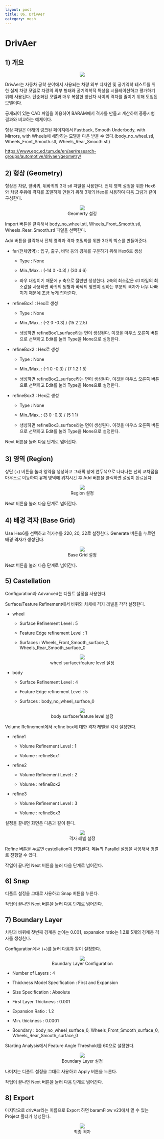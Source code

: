 ```yaml
---
layout: post
title: 06. DrivAer
category: mesh
---
```


# DrivAer

## 1) 개요 

<p style="text-align: center">
    <img src="https://github.com/nextfoam/baram-pages/raw/main/screenshots/mesh/drivAer/main.png"><br>
</p>

DrivAer는 자동차 공학 분야에서 사용되는 차량 외부 디자인 및 공기역학 테스트를 위한 실제 차량 모델로 차량의 외부 형태와 공기역학적 특성을 시뮬레이션하고 평가하기 위해 사용된다. 단순화된 모델과 매우 복잡한 양산차 사이의 격차를 줄이기 위해 도입된 모델이다. 

공개되어 있는 CAD 파일을 이용하여 BARAM에서 격자를 만들고 계산하여 풍동시험 결과와 비교하는 예제이다.

형상 파일은 아래의 링크된 페이지에서 Fastback, Smooth Underbody, with Mirrors, with Wheels에 해당하는 모델을 다운 받을 수 있다.(body_no_wheel.stl, Wheels_Front_Smooth.stl, Wheels_Rear_Smooth.stl)

https://www.epc.ed.tum.de/en/aer/research-groups/automotive/drivaer/geometry/


## 2) 형상 (Geometry)

형상은 차량, 앞바퀴, 뒤바퀴의 3개 stl 파일을 사용한다. 전체 영역 설정을 위한 Hex6와 차량 주위에 격자를 조밀하게 만들기 위해 3개의 Hex를 사용하여 다음 그림과 같이 구성한다. 

<p style="text-align: center">
    <img src="https://github.com/nextfoam/baram-pages/raw/main/screenshots/mesh/drivAer/geom.png"><br> Geomerty 설정
</p>

Import 버튼을 클릭해서 body_no_wheel.stl, Wheels_Front_Smooth.stl, Wheels_Rear_Smooth.stl 파일을 선택한다.

Add 버튼을 클릭해서 전체 영역과 격자 조밀화를 위한 3개의 박스를 만들어준다. 

* far(전체영역) : 입구, 출구, 바닥 등의 경계를 구분하기 위해 Hex6로 생성

  + Type : None
  
  + Min./Max. : (-14 0 -0.3) / (30 4 6) 
  
  + 좌우 대칭이기 때문에 y 축으로 절반만 생성한다. z축의 최소값은 stl 파일의 최소값을 사용하면 바퀴의 원형과 바닥의 평면이 접하는 부분의 격자가 너무 나빠지기 때문에 조금 높게 잡아준다.

* refineBox1 : Hex로 생성

  + Type : None
  
  + Min./Max. : (-2 0 -0.3) / (15 2 2.5)
  
  + 생성하면 refineBox1_surface라는 면이 생성된다. 이것을 마우스 오른쪽 버튼으로 선택하고 Edit를 눌러 Type을 None으로 설정한다.
  
* refineBox2 : Hex로 생성

  + Type : None
  
  + Min./Max. : (-1 0 -0.3) / (7 1.2 1.5)

  + 생성하면 refineBox2_surface라는 면이 생성된다. 이것을 마우스 오른쪽 버튼으로 선택하고 Edit를 눌러 Type을 None으로 설정한다.
    
* refineBox3 : Hex로 생성

  + Type : None
  
  + Min./Max. : (3 0 -0.3) / (5 1 1)
  
  + 생성하면 refineBox3_surface라는 면이 생성된다. 이것을 마우스 오른쪽 버튼으로 선택하고 Edit를 눌러 Type을 None으로 설정한다.
  
Next 버튼을 눌러 다음 단계로 넘어간다.

## 3) 영역 (Region)

상단 (+) 버튼을 눌러 영역을 생성하고 그래픽 창에 연두색으로 나타나는 선의 교차점을 마우스로 이동하여 유체 영역에 위치시킨 후 Add 버튼을 클릭하면 설정이 완료된다.

<p style="text-align: center">
    <img src="https://github.com/nextfoam/baram-pages/raw/main/screenshots/mesh/drivAer/region.png"><br> Region 설정
</p>

Next 버튼을 눌러 다음 단계로 넘어간다.

## 4) 배경 격자 (Base Grid)

Use Hex6를 선택하고 격자수를 220, 20, 32로 설정한다. Generate 버튼을 누르면 배경 격자가 생성된다.

<p style="text-align: center">
    <img src="https://github.com/nextfoam/baram-pages/raw/main/screenshots/mesh/drivAer/baseGrid.png"><br> Base Grid 설정
</p>

Next 버튼을 눌러 다음 단계로 넘어간다.

## 5) Castellation

Configuration과 Advanced는 디폴트 설정을 사용한다.

Surface/Feature Refinement에서 바퀴와 차체에 격자 레벨을 각각 설정한다.

* wheel

  + Surface Refinement Level : 5
  
  + Feature Edge refinement Level : 1
  
  + Surfaces : Wheels_Front_Smooth_surface_0, Wheels_Rear_Smooth_surface_0

<p style="text-align: center">
     <img src="https://github.com/nextfoam/baram-pages/raw/main/screenshots/mesh/drivAer/refineWheel.png"><br> wheel surface/feature level 설정
</p>
  
* body

  + Surface Refinement Level : 4
  
  + Feature Edge refinement Level : 5
  
  + Surfaces : body_no_wheel_surface_0

<p style="text-align: center">
     <img src="https://github.com/nextfoam/baram-pages/raw/main/screenshots/mesh/drivAer/refineBody.png"><br> body surface/feature level 설정
</p>

Volume Refinement에서 refine box에 대한 격자 레벨을 각각 설정한다.

* refine1

  + Volume Refinement Level : 1
  
  + Volume : refineBox1
  
* refine2

  + Volume Refinement Level : 2
  
  + Volume : refineBox2
  
* refine3

  + Volume Refinement Level : 3
  
  + Volume : refineBox3

설정을 끝내면 화면은 다음과 같이 된다.

<p style="text-align: center">
     <img src="https://github.com/nextfoam/baram-pages/raw/main/screenshots/mesh/drivAer/castell.png"><br> 격자 레벨 설정
</p>

Refine 버튼을 누르면 castellation이 진행된다. 메뉴의 Parallel 설정을 사용해서 병렬로 진행할 수 있다.

작업이 끝나면 Next 버튼을 눌러 다음 단계로 넘어간다.

## 6) Snap

디폴트 설정을 그대로 사용하고 Snap 버튼을 누른다.

작업이 끝나면 Next 버튼을 눌러 다음 단계로 넘어간다.

## 7) Boundary Layer

차량과 바퀴에 첫번째 경계층 높이는 0.001, expansion ratio는 1.2로 5개의 경계층 격자를 생성한다.

Configuration에서 (+)를 눌러 다음과 같이 설정한다.

<p style="text-align: center">
     <img src="https://github.com/nextfoam/baram-pages/raw/main/screenshots/mesh/drivAer/blayer.png"><br> Boundary Layer Configuration
</p>

* Number of Layers : 4

* Thickness Model Specification : First and Expansion

* Size Specification : Absolute

* First Layer Thickness : 0.001

* Expansion Ratio : 1.2

* Min. thickness : 0.0001

* Boundary : body_no_wheel_surface_0, Wheels_Front_Smooth_surface_0, Wheels_Rear_Smooth_surface_0

Starting Analysis에서 Feature Angle Threshold를 60으로 설정한다. 

<p style="text-align: center">
     <img src="https://github.com/nextfoam/baram-pages/raw/main/screenshots/mesh/drivAer/boundary.png"><br> Boundary Layer 설정
</p>

나머지는 디폴트 설정을 그대로 사용하고 Apply 버튼을 누른다.

작업이 끝나면 Next 버튼을 눌러 다음 단계로 넘어간다.

## 8) Export

마지막으로 drivAer라는 이름으로 Export 하면 baramFlow v23에서 열 수 있는 Project 폴더가 생성된다.

<p style="text-align: center">
     <img src="https://github.com/nextfoam/baram-pages/raw/main/screenshots/mesh/drivAer/finalMesh.png"><br> 최종 격자
</p>

